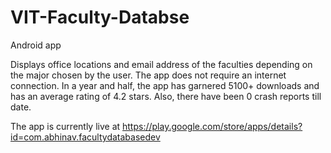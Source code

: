# VIT-Faculty-Databse
Android app

Displays office locations and email address of the faculties depending on the major chosen by the user. The app does not require an internet connection. In a year and half, the app has garnered 5100+ downloads and has an average rating of 4.2 stars. Also, there have been 0 crash reports till date.

The app is currently live at https://play.google.com/store/apps/details?id=com.abhinav.facultydatabasedev
